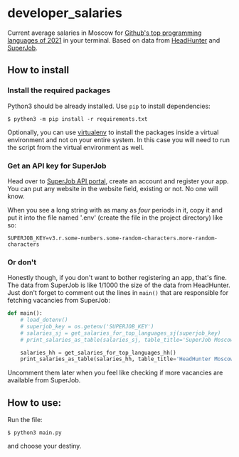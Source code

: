 # developer_salaries

Current average salaries in Moscow for 
[Github's top programming languages of 2021](https://octoverse.github.com/#top-languages-over-the-years)
in your terminal. Based on data from 
[HeadHunter](https://github.com/hhru/api/blob/master/README.md#headhunter-api)
and [SuperJob](https://api.superjob.ru/).

## How to install

### Install the required packages
Python3 should be already installed. 
Use `pip` to install dependencies:
```console
$ python3 -m pip install -r requirements.txt
```
Optionally, you can use [virtualenv](https://docs.python-guide.org/dev/virtualenvs/#lower-level-virtualenv) 
to install the packages inside a virtual environment and not on your entire system. 
In this case you will need to run the script from the virtual environment as well.

### Get an API key for SuperJob
Head over to [SuperJob API portal](https://api.superjob.ru/register),
create an account and register your app.
You can put any website in the website field, existing or not. 
No one will know.

When you see a long string with as many as _four_ periods in it,
copy it and put it into the file named '.env' 
(create the file in the project directory) like so:
```
SUPERJOB_KEY=v3.r.some-numbers.some-random-characters.more-random-characters
```

### Or don't
Honestly though, if you don't want to bother registering an app, that's fine. 
The data from SuperJob is like 1/1000 the size of the data from HeadHunter.
Just don't forget to comment out the lines in `main()` that are responsible for
fetching vacancies from SuperJob:
```python
def main():
    # load_dotenv()
    # superjob_key = os.getenv('SUPERJOB_KEY')
    # salaries_sj = get_salaries_for_top_languages_sj(superjob_key)
    # print_salaries_as_table(salaries_sj, table_title='SuperJob Moscow')

    salaries_hh = get_salaries_for_top_languages_hh()
    print_salaries_as_table(salaries_hh, table_title='HeadHunter Moscow')
```
Uncomment them later when you feel like checking if more vacancies are available from SuperJob.

## How to use:
Run the file:
```commandline
$ python3 main.py
```
and choose your destiny.
